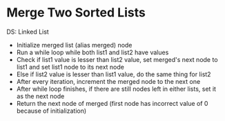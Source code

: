 # Merge Two Sorted Lists

DS: Linked List

- Initialize merged list (alias merged) node
- Run a while loop while both list1 and list2 have values
- Check if list1 value is lesser than list2 value, set merged's next node to list1 and set list1 node to its next node
- Else if list2 value is lesser than list1 value, do the same thing for list2
- After every iteration, increment the merged node to the next one
- After while loop finishes, if there are still nodes left in either lists, set it as the next node
- Return the next node of merged (first node has incorrect value of 0 because of initialization)

